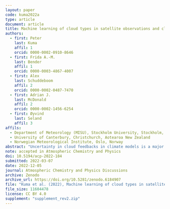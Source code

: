 ```yaml
---
layout: paper
code: kuma2022a
type: article
document: article
title: Machine learning of cloud types in satellite observations and climate models
authors:
  - first: Peter
    last: Kuma
    affil: 1
    orcid: 0000-0002-0910-8646
  - first: Frida A.-M.
    last: Bender
    affil: 1
    orcid: 0000-0003-4867-4007
  - first: Alex
    last: Schuddeboom
    affil: 2
    orcid: 0000-0002-0487-7470
  - first: Adrian J.
    last: McDonald
    affil: 2
    orcid: 0000-0002-1456-6254
  - first: Øyvind
    last: Seland
    affil: 3
affils:
  - Department of Meteorology (MISU), Stockholm University, Stockholm, Sweden
  - University of Canterbury, Christchurch, Aotearoa New Zealand
  - Norwegian Meteorological Institute, Oslo, Norway
abstract: "Uncertainty in cloud feedbacks in climate models is a major limitation in projections of future climate. Therefore, evaluation and improvement of cloud simulation is essential to ensure the accuracy of climate models. We analyse cloud biases and cloud change with respect to global mean near-surface temperature (GMST) in climate models relative to satellite observations, and relate them to equilibrium climate sensitivity, transient climate response and cloud feedback. For this purpose, we develop a supervised deep convolutional artificial neural network for determination of cloud types from low-resolution (2.5°×2.5°) daily mean top of atmosphere shortwave and longwave radiation fields, corresponding to the World Meteorological Organization (WMO) cloud genera recorded by human observers in the Global Telecommunication System (GTS). We train this network on top of atmosphere radiation retrieved by the Clouds and the Earth’s Radiant Energy System (CERES) and GTS, and apply it on the Climate Model Intercomparison Project phase 5 and 6 (CMIP5 and CMIP6) model output and the ECMWF Reanalysis version 5 (ERA5) and the Modern-Era Retrospective Analysis for Research and Applications version 2 (MERRA-2) reanalyses. We compare the cloud types between models and satellite observations. We link biases to climate sensitivity and identify a negative linear relationship between the root mean square error of cloud type occurrence derived from the neural network and model equilibrium climate sensitivity (ECS), transient climate response (TCR) and cloud feedback. This statistical relationship in the model ensemble favours models with higher ECS, TCR and cloud feedback. However, this relationship could be due to the relatively small size of the ensemble used or decoupling between present-day biases and future projected cloud change. Using the abrupt-4xCO2 CMIP5 and CMIP6 experiment, we show that models simulating decreasing stratiform and increasing cumuliform clouds tend to have higher ECS than models simulating increasing stratiform and decreasing cumuliform clouds, and this could also partially explain the association between the model cloud type occurrence error and model ECS."
note: accepted in Atmospheric Chemistry and Physics
doi: 10.5194/acp-2022-184
submitted: 2022-03-07
date: 2022-12-05
journal: Atmospheric Chemistry and Physics Discussions
archive: Zenodo
archive_url: https://doi.org/10.5281/zenodo.6184907
file: "Kuma et al. (2022), Machine learning of cloud types in satellite observations and climate models (submitted revision 5 December 2022, 2nd).pdf"
file_size: 11604478
license: CC BY 4.0
supplement: "supplement_rev2.zip"
---
```

